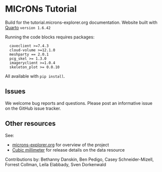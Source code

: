 # MICrONs Tutorial

Build for the tutorial.microns-explorer.org documentation. Website built with [Quarto](https://quarto.org/) `version 1.6.42`

Running the code blocks requires packages:

```
  caveclient >=7.4.3  
  cloud-volume >=12.1.0  
  meshparty == 2.0.1
  pcg_skel >= 1.3.0
  imageryclient >=1.0.4 
  skeleton_plot >= 0.0.10
```

All available with `pip install`.

## Issues
We welcome bug reports and questions. Please post an informative issue on the GitHub issue tracker.

## Other resources
See:
* [microns-explorer.org](https://www.microns-explorer.org/) for overview of the project
* [Cubic millimeter](https://www.microns-explorer.org/cortical-mm3) for release details on the data resource


Contributions by: Bethanny Danskin, Ben Pedigo, Casey Schneider-Mizell, Forrest Collman, Leila Elabbady, Sven Dorkenwald
  
